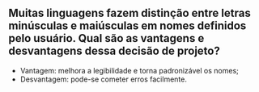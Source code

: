 ## Muitas linguagens fazem distinção entre letras minúsculas e maiúsculas em nomes definidos pelo usuário. Qual são as vantagens e desvantagens dessa decisão de projeto?

- Vantagem: melhora a legibilidade e torna padronizável os nomes;
- Desvantagem: pode-se cometer erros facilmente.

